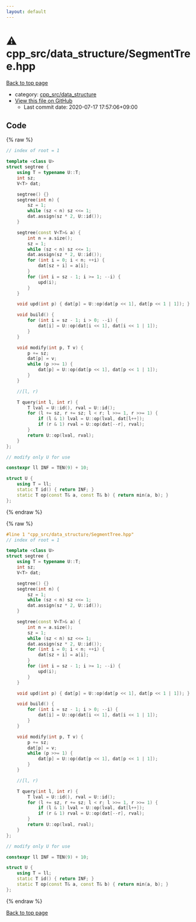 ```yaml
---
layout: default
---
```


<!-- mathjax config similar to math.stackexchange -->
<script type="text/javascript" async
  src="https://cdnjs.cloudflare.com/ajax/libs/mathjax/2.7.5/MathJax.js?config=TeX-MML-AM_CHTML">
</script>
<script type="text/x-mathjax-config">
  MathJax.Hub.Config({
    TeX: { equationNumbers: { autoNumber: "AMS" }},
    tex2jax: {
      inlineMath: [ ['$','$'] ],
      processEscapes: true
    },
    "HTML-CSS": { matchFontHeight: false },
    displayAlign: "left",
    displayIndent: "2em"
  });
</script>

<script type="text/javascript" src="https://cdnjs.cloudflare.com/ajax/libs/jquery/3.4.1/jquery.min.js"></script>
<script src="https://cdn.jsdelivr.net/npm/jquery-balloon-js@1.1.2/jquery.balloon.min.js" integrity="sha256-ZEYs9VrgAeNuPvs15E39OsyOJaIkXEEt10fzxJ20+2I=" crossorigin="anonymous"></script>
<script type="text/javascript" src="../../../assets/js/copy-button.js"></script>
<link rel="stylesheet" href="../../../assets/css/copy-button.css" />


# :warning: cpp_src/data_structure/SegmentTree.hpp

<a href="../../../index.html">Back to top page</a>

* category: <a href="../../../index.html#0efeb1959dbc8f7e9170e2d5bfa803ae">cpp_src/data_structure</a>
* <a href="{{ site.github.repository_url }}/blob/master/cpp_src/data_structure/SegmentTree.hpp">View this file on GitHub</a>
    - Last commit date: 2020-07-17 17:57:06+09:00




## Code

<a id="unbundled"></a>
{% raw %}
```cpp
// index of root = 1

template <class U>
struct segtree {
    using T = typename U::T;
    int sz;
    V<T> dat;

    segtree() {}
    segtree(int n) {
        sz = 1;
        while (sz < n) sz <<= 1;
        dat.assign(sz * 2, U::id());
    }

    segtree(const V<T>& a) {
        int n = a.size();
        sz = 1;
        while (sz < n) sz <<= 1;
        dat.assign(sz * 2, U::id());
        for (int i = 0; i < n; ++i) {
            dat[sz + i] = a[i];
        }
        for (int i = sz - 1; i >= 1; --i) {
            upd(i);
        }
    }

    void upd(int p) { dat[p] = U::op(dat[p << 1], dat[p << 1 | 1]); }

    void build() {
        for (int i = sz - 1; i > 0; --i) {
            dat[i] = U::op(dat[i << 1], dat[i << 1 | 1]);
        }
    }

    void modify(int p, T v) {
        p += sz;
        dat[p] = v;
        while (p >>= 1) {
            dat[p] = U::op(dat[p << 1], dat[p << 1 | 1]);
        }
    }

    //[l, r)

    T query(int l, int r) {
        T lval = U::id(), rval = U::id();
        for (l += sz, r += sz; l < r; l >>= 1, r >>= 1) {
            if (l & 1) lval = U::op(lval, dat[l++]);
            if (r & 1) rval = U::op(dat[--r], rval);
        }
        return U::op(lval, rval);
    }
};

// modify only U for use

constexpr ll INF = TEN(9) + 10;

struct U {
    using T = ll;
    static T id() { return INF; }
    static T op(const T& a, const T& b) { return min(a, b); }
};
```
{% endraw %}

<a id="bundled"></a>
{% raw %}
```cpp
#line 1 "cpp_src/data_structure/SegmentTree.hpp"
// index of root = 1

template <class U>
struct segtree {
    using T = typename U::T;
    int sz;
    V<T> dat;

    segtree() {}
    segtree(int n) {
        sz = 1;
        while (sz < n) sz <<= 1;
        dat.assign(sz * 2, U::id());
    }

    segtree(const V<T>& a) {
        int n = a.size();
        sz = 1;
        while (sz < n) sz <<= 1;
        dat.assign(sz * 2, U::id());
        for (int i = 0; i < n; ++i) {
            dat[sz + i] = a[i];
        }
        for (int i = sz - 1; i >= 1; --i) {
            upd(i);
        }
    }

    void upd(int p) { dat[p] = U::op(dat[p << 1], dat[p << 1 | 1]); }

    void build() {
        for (int i = sz - 1; i > 0; --i) {
            dat[i] = U::op(dat[i << 1], dat[i << 1 | 1]);
        }
    }

    void modify(int p, T v) {
        p += sz;
        dat[p] = v;
        while (p >>= 1) {
            dat[p] = U::op(dat[p << 1], dat[p << 1 | 1]);
        }
    }

    //[l, r)

    T query(int l, int r) {
        T lval = U::id(), rval = U::id();
        for (l += sz, r += sz; l < r; l >>= 1, r >>= 1) {
            if (l & 1) lval = U::op(lval, dat[l++]);
            if (r & 1) rval = U::op(dat[--r], rval);
        }
        return U::op(lval, rval);
    }
};

// modify only U for use

constexpr ll INF = TEN(9) + 10;

struct U {
    using T = ll;
    static T id() { return INF; }
    static T op(const T& a, const T& b) { return min(a, b); }
};

```
{% endraw %}

<a href="../../../index.html">Back to top page</a>

